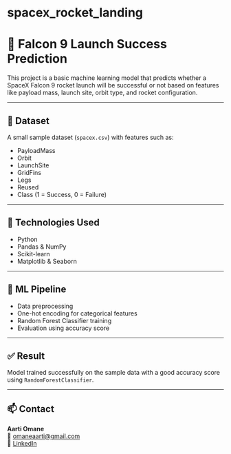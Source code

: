 # spacex_rocket_landing

# 🚀 Falcon 9 Launch Success Prediction

This project is a basic machine learning model that predicts whether a SpaceX Falcon 9 rocket launch will be successful or not based on features like payload mass, launch site, orbit type, and rocket configuration.

---

## 📁 Dataset
A small sample dataset (`spacex.csv`) with features such as:

- PayloadMass  
- Orbit  
- LaunchSite  
- GridFins  
- Legs  
- Reused  
- Class (1 = Success, 0 = Failure)

---

## 🧠 Technologies Used

- Python  
- Pandas & NumPy  
- Scikit-learn  
- Matplotlib & Seaborn  

---

## 🔄 ML Pipeline

- Data preprocessing  
- One-hot encoding for categorical features  
- Random Forest Classifier training  
- Evaluation using accuracy score

---

## ✅ Result
Model trained successfully on the sample data with a good accuracy score using `RandomForestClassifier`.

---

## 📫 Contact

**Aarti Omane**  
📧 [omaneaarti@gmail.com](mailto:omaneaarti@gmail.com)  
🔗 [LinkedIn](https://linkedin.com/in/aarti-omane-5a626721b)

